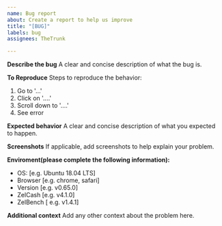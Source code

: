 ```yaml
---
name: Bug report
about: Create a report to help us improve
title: "[BUG]"
labels: bug
assignees: TheTrunk

---
```


**Describe the bug**
A clear and concise description of what the bug is.

**To Reproduce**
Steps to reproduce the behavior:
1. Go to '...'
2. Click on '....'
3. Scroll down to '....'
4. See error

**Expected behavior**
A clear and concise description of what you expected to happen.

**Screenshots**
If applicable, add screenshots to help explain your problem.

**Enviroment(please complete the following information):**
 - OS: [e.g. Ubuntu 18.04 LTS]
 - Browser [e.g. chrome, safari]
 - Version [e.g. v0.65.0]
 - ZelCash [e.g. v4.1.0]
 - ZelBench [ e.g. v1.4.1]


**Additional context**
Add any other context about the problem here.

